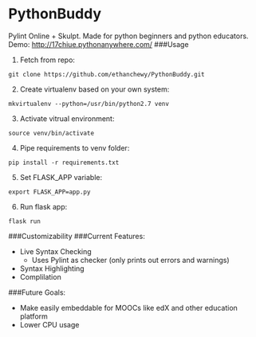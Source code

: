# PythonBuddy
Pylint Online + Skulpt. Made for python beginners and python educators.
Demo: <a href="http://17chiue.pythonanywhere.com/">http://17chiue.pythonanywhere.com/</a>
###Usage
1) Fetch from repo:
  ```
  git clone https://github.com/ethanchewy/PythonBuddy.git
  ```
2) Create virtualenv based on your own system:
  ```
  mkvirtualenv --python=/usr/bin/python2.7 venv
  ```
3) Activate vitrual environment:
  ```
  source venv/bin/activate
  ```
4) Pipe requirements to venv folder:
  ```
  pip install -r requirements.txt
  ```
5) Set FLASK_APP variable:
  ```
  export FLASK_APP=app.py
  ```
6) Run flask app:
  ```
  flask run
  ```
###Customizability
###Current Features:
<ul>
  <li>Live Syntax Checking
    <ul>
      <li>Uses Pylint as checker (only prints out errors and warnings)</li>
    </ul>
  </li>
  <li>Syntax Highlighting</li>
  <li>Complilation</li>
</ul>

###Future Goals:
- Make easily embeddable for MOOCs like edX and other education platform
- Lower CPU usage
